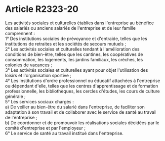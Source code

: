 # Article R2323-20

  
Les activités sociales et culturelles établies dans l'entreprise au bénéfice des salariés ou anciens salariés de l'entreprise et de leur famille comprennent :   
1° Des institutions sociales de prévoyance et d'entraide, telles que les institutions de retraites et les sociétés de secours mutuels ;   
2° Les activités sociales et culturelles tendant à l'amélioration des conditions de bien-être, telles que les cantines, les coopératives de consommation, les logements, les jardins familiaux, les crèches, les colonies de vacances ;   
3° Les activités sociales et culturelles ayant pour objet l'utilisation des loisirs et l'organisation sportive ;   
4° Les institutions d'ordre professionnel ou éducatif attachées à l'entreprise ou dépendant d'elle, telles que les centres d'apprentissage et de formation professionnelle, les bibliothèques, les cercles d'études, les cours de culture générale ;   
5° Les services sociaux chargés :   
a) De veiller au bien-être du salarié dans l'entreprise, de faciliter son adaptation à son travail et de collaborer avec le service de santé au travail de l'entreprise ;   
b) De coordonner et de promouvoir les réalisations sociales décidées par le comité d'entreprise et par l'employeur ;   
6° Le service de santé au travail institué dans l'entreprise.